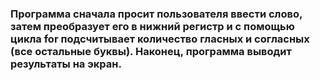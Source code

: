 <h3>Программа сначала просит пользователя ввести слово, затем преобразует его в нижний регистр и с помощью цикла for подсчитывает количество гласных и согласных (все остальные буквы). Наконец, программа выводит результаты на экран.</h3>
